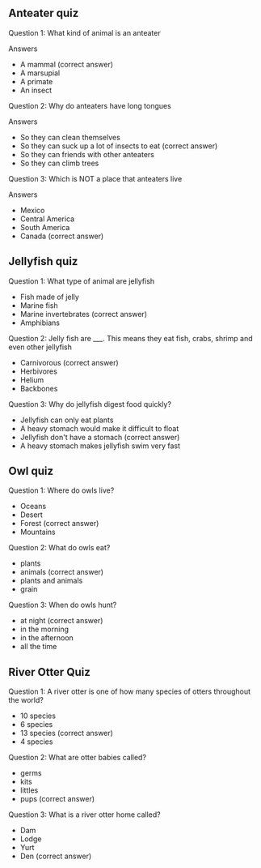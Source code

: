 ## Anteater quiz 

Question 1: What kind of animal is an anteater

Answers

- A mammal (correct answer)
- A marsupial 
- A primate
- An insect 

Question 2: Why do anteaters have long tongues

Answers

- So they can clean themselves 
- So they can suck up a lot of insects to eat (correct answer)
- So they can friends with other anteaters 
- So they can climb trees

Question 3: Which is NOT a place that anteaters live

Answers 

- Mexico 
- Central America
- South America
- Canada (correct answer)

## Jellyfish quiz 

Question 1: What type of animal are jellyfish

- Fish made of jelly
- Marine fish
- Marine invertebrates (correct answer)
- Amphibians

Question 2: Jelly fish are ___. This means they eat fish, crabs, shrimp and even other jellyfish

- Carnivorous (correct answer)
- Herbivores
- Helium
- Backbones

Question 3: Why do jellyfish digest food quickly? 

- Jellyfish can only eat plants
-  A heavy stomach would make it difficult to float
- Jellyfish don't have a stomach (correct answer)
- A heavy stomach makes jellyfish swim very fast 

## Owl quiz 

Question 1: Where do owls live? 

- Oceans
- Desert
- Forest (correct answer)
- Mountains 

Question 2: What do owls eat? 

- plants
- animals (correct answer)
- plants and animals 
- grain 

Question 3: When do owls hunt? 

- at night (correct answer)
- in the morning 
- in the afternoon 
- all the time 

## River Otter Quiz 

Question 1: A river otter is one of how many species of otters throughout the world? 
- 10 species
- 6 species
- 13 species (correct answer)
- 4 species

Question 2: What are otter babies called? 
- germs
- kits
- littles
- pups (correct answer)

Question 3: What is a river otter home called? 
- Dam
- Lodge
- Yurt
- Den (correct answer)